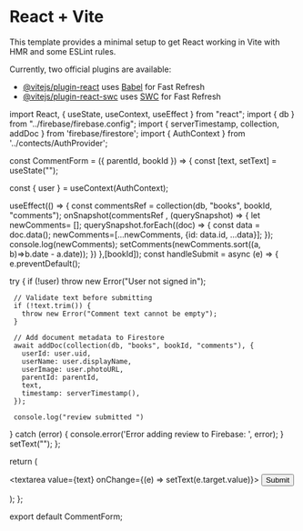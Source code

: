 # React + Vite

This template provides a minimal setup to get React working in Vite with HMR and some ESLint rules.

Currently, two official plugins are available:

- [@vitejs/plugin-react](https://github.com/vitejs/vite-plugin-react/blob/main/packages/plugin-react/README.md) uses [Babel](https://babeljs.io/) for Fast Refresh
- [@vitejs/plugin-react-swc](https://github.com/vitejs/vite-plugin-react-swc) uses [SWC](https://swc.rs/) for Fast Refresh







import React, { useState, useContext, useEffect  } from "react";
import { db } from "../firebase/firebase.config";
import { serverTimestamp, collection, addDoc } from 'firebase/firestore';
import { AuthContext } from '../contects/AuthProvider';

const CommentForm = ({ parentId, bookId }) => {
  const [text, setText] = useState("");
   
  const { user } = useContext(AuthContext);

  useEffect(() => {
   const commentsRef = collection(db, "books", bookId, "comments");
   onSnapshot(commentsRef , (querySnapshot) => {
       let newComments= [];
         querySnapshot.forEach((doc) => {
             const data = doc.data();
               newComments=[...newComments,
                   {id: data.id, ...data}];
           });
           console.log(newComments);
           setComments(newComments.sort((a, b)=>b.date - a.date));
     })
 },[bookId]);
  const handleSubmit = async (e) => {
   e.preventDefault();
 
   try {
     if (!user) throw new Error("User not signed in");
 
     // Validate text before submitting
     if (!text.trim()) {
       throw new Error("Comment text cannot be empty");
     }
 
     // Add document metadata to Firestore
     await addDoc(collection(db, "books", bookId, "comments"), {
       userId: user.uid,
       userName: user.displayName,
       userImage: user.photoURL,
       parentId: parentId,
       text,
       timestamp: serverTimestamp(),
     });
 
     console.log("review submitted ")
   } catch (error) { 
     console.error('Error adding review to Firebase: ', error);
   } 
   setText("");
 };
 
  return (
    <form onSubmit={handleSubmit}>
      <textarea value={text} onChange={(e) => setText(e.target.value)}></textarea>
      <button type="submit">Submit</button>
    </form>
  );
};

export default CommentForm;
